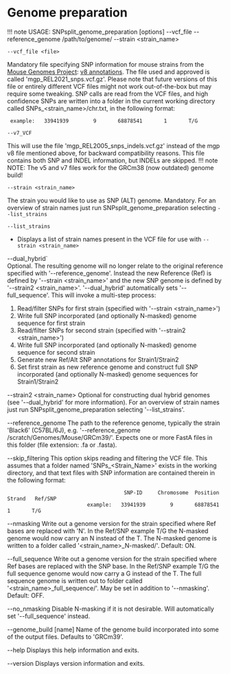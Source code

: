 # Genome preparation

!!! note
    USAGE:    SNPsplit_genome_preparation  [options] --vcf_file <file> --reference_genome /path/to/genome/ --strain <strain_name>

`--vcf_file <file>`

Mandatory file specifying SNP information for mouse strains from the [Mouse Genomes Project](https://www.mousegenomes.org/): [v8 annotations](https://ftp.ebi.ac.uk/pub/databases/mousegenomes/REL-2112-v8-SNPs_Indels/). The file used and approved is called 'mgp_REL2021_snps.vcf.gz'. Please note that future versions of this file or entirely different VCF files might not work out-of-the-box but may require some tweaking. SNP calls are read from the VCF files, and high confidence SNPs are written into  a folder in the current working directory called SNPs_<strain_name>/chr<chromosome>.txt, in the following format:

```             SNP-ID     Chromosome  Position    Strand   Ref/SNP
 example:   33941939        9       68878541       1       T/G
```

`--v7_VCF`

This will use the file 'mgp_REL2005_snps_indels.vcf.gz' instead of the mgp v8 file mentioned above, for backward compatibility reasons. This file contains both SNP and INDEL information, but INDELs are skipped. 
!!! note
    NOTE: The v5 and v7 files work for the GRCm38 (now outdated) genome build!

`--strain <strain_name>`

The strain you would like to use as SNP (ALT) genome. Mandatory. For an overview of strain names just run SNPsplit_genome_preparation selecting `--list_strains`

`--list_strains`

- Displays a list of strain names present in the VCF file for use with `--strain <strain_name>`

--dual_hybrid`              
Optional. The resulting genome will no longer relate to the original reference specified with '--reference_genome'.
Instead the new Reference (Ref) is defined by '--strain <strain_name>' and the new SNP genome
is defined by '--strain2 <strain_name>'. '--dual_hybrid' automatically sets '--full_sequence'.
This will invoke a multi-step process:
   1) Read/filter SNPs for first strain (specified with '--strain <strain_name>')
   2) Write full SNP incorporated (and optionally N-masked) genome sequence for first strain
   3) Read/filter SNPs for second strain (specified with '--strain2 <strain_name>')
   4) Write full SNP incorporated (and optionally N-masked) genome sequence for second strain
   5) Generate new Ref/Alt SNP annotations for Strain1/Strain2
   6) Set first strain as new reference genome and construct full SNP incorporated (and optionally
      N-masked) genome sequences for Strain1/Strain2


--strain2 <strain_name>       Optional for constructing dual hybrid genomes (see '--dual_hybrid' for more information). For an
                              overview of strain names just run SNPsplit_genome_preparation selecting '--list_strains'.

--reference_genome            The path to the reference genome, typically the strain 'Black6' (C57BL/6J), e.g.
                              '--reference_genome /scratch/Genomes/Mouse/GRCm39/'. Expects one or more FastA files in this folder
                              (file extension: .fa or .fasta).

--skip_filtering              This option skips reading and filtering the VCF file. This assumes that a folder named
                              'SNPs_<Strain_Name>' exists in the working directory, and that text files with SNP information
                              are contained therein in the following format:

                                          SNP-ID     Chromosome  Position    Strand   Ref/SNP
                              example:   33941939        9       68878541       1       T/G

--nmasking                    Write out a genome version for the strain specified where Ref bases are replaced with 'N'. In the
                              Ref/SNP example T/G the N-masked genome would now carry an N instead of the T. The N-masked genome
                              is written to a folder called  '<strain_name>_N-masked/'. Default: ON.

--full_sequence               Write out a genome version for the strain specified where Ref bases are replaced with the SNP base.
                              In the Ref/SNP example T/G the full sequence genome would now carry a G instead of the T. The full
                              sequence genome is written out to folder called '<strain_name>_full_sequence/'. May be set in
                              addition to '--nmasking'. Default: OFF.

--no_nmasking                 Disable N-masking if it is not desirable. Will automatically set '--full_sequence' instead.

--genome_build [name]         Name of the genome build incorporated into some of the output files. Defaults to 'GRCm39'.

--help                        Displays this help information and exits.

--version                     Displays version information and exits.